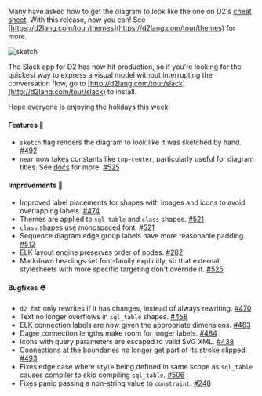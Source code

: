 Many have asked how to get the diagram to look like the one on D2's [cheat sheet](https://d2lang.com/tour/cheat-sheet). With this release, now you can! See [https://d2lang.com/tour/themes](https://d2lang.com/tour/themes) for more.

![sketch](https://user-images.githubusercontent.com/3120367/209235066-d8ad6b3c-d19b-491d-b014-407f3c47407f.png)

The Slack app for D2 has now hit production, so if you're looking for the quickest way to express a visual model without interrupting the conversation flow, go to [http://d2lang.com/tour/slack](http://d2lang.com/tour/slack) to install.

Hope everyone is enjoying the holidays this week!

#### Features 🚀

- `sketch` flag renders the diagram to look like it was sketched by hand. [#492](https://github.com/terrastruct/d2/pull/492)
- `near` now takes constants like `top-center`, particularly useful for diagram titles. See [docs](https://d2lang.com/tour/text#near-a-constant) for more. [#525](https://github.com/terrastruct/d2/pull/525)

#### Improvements 🧹

- Improved label placements for shapes with images and icons to avoid overlapping labels. [#474](https://github.com/terrastruct/d2/pull/474)
- Themes are applied to `sql_table` and `class` shapes. [#521](https://github.com/terrastruct/d2/pull/521)
- `class` shapes use monospaced font. [#521](https://github.com/terrastruct/d2/pull/521)
- Sequence diagram edge group labels have more reasonable padding. [#512](https://github.com/terrastruct/d2/pull/512)
- ELK layout engine preserves order of nodes. [#282](https://github.com/terrastruct/d2/issues/282)
- Markdown headings set font-family explicitly, so that external stylesheets with more specific targeting don't override it. [#525](https://github.com/terrastruct/d2/pull/525)

#### Bugfixes ⛑️

- `d2 fmt` only rewrites if it has changes, instead of always rewriting. [#470](https://github.com/terrastruct/d2/pull/470)
- Text no longer overflows in `sql_table` shapes. [#458](https://github.com/terrastruct/d2/pull/458)
- ELK connection labels are now given the appropriate dimensions. [#483](https://github.com/terrastruct/d2/pull/483)
- Dagre connection lengths make room for longer labels. [#484](https://github.com/terrastruct/d2/pull/484)
- Icons with query parameters are escaped to valid SVG XML. [#438](https://github.com/terrastruct/d2/issues/438)
- Connections at the boundaries no longer get part of its stroke clipped. [#493](https://github.com/terrastruct/d2/pull/493)
- Fixes edge case where `style` being defined in same scope as `sql_table` causes compiler to skip compiling `sql_table`. [#506](https://github.com/terrastruct/d2/issues/506)
- Fixes panic passing a non-string value to `constraint`. [#248](https://github.com/terrastruct/d2/issues/248)
